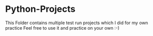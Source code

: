 # Python-Projects
This Folder contains multiple test run projects which I did for my own practice 
Feel free to use it and practice on your own :-)
